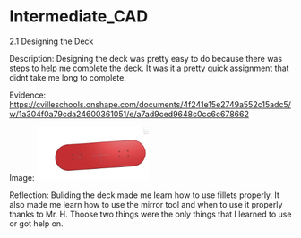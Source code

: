 # Intermediate_CAD


2.1 Designing the Deck



Description: Designing the deck was pretty easy to do because there was steps to help me complete the deck. It was it a pretty quick assignment that didnt take me long to complete.



Evidence: https://cvilleschools.onshape.com/documents/4f241e15e2749a552c15adc5/w/1a304f0a79cda24600361051/e/a7ad9ced9648c0cc6c678662



Image:
<img src="images/Skateboard.png" alt="motaharu" width="200">



Reflection: Buliding the deck made me learn how to use fillets properly. It also made me learn how to use the mirror tool and when to use it properly thanks to Mr. H. Thoose two things were the only things that I learned to use or got help on.
